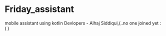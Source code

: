 # Friday_assistant
mobile assistant using kotlin
Devlopers - Alhaj Siddiqui,(..no one joined yet :(      )

